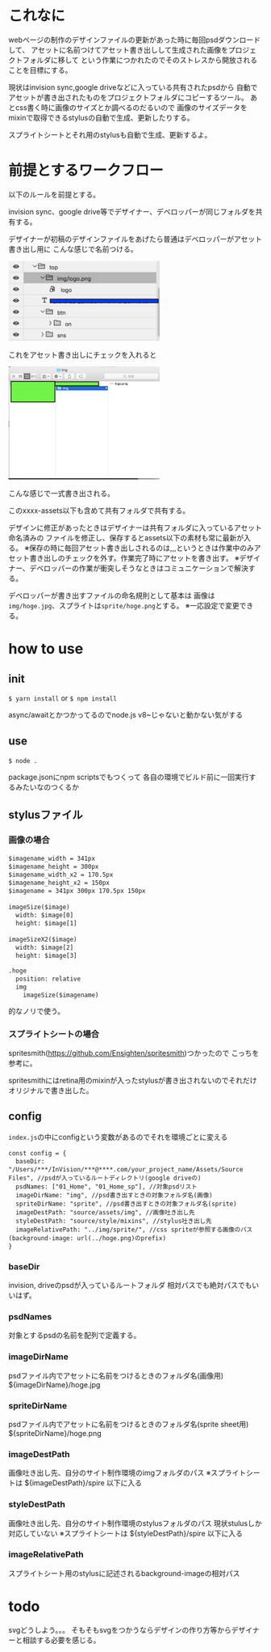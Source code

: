 # これなに

webページの制作のデザインファイルの更新があった時に毎回psdダウンロードして、
アセットに名前つけてアセット書き出しして生成された画像をプロジェクトフォルダに移して
という作業につかれたのでそのストレスから開放されることを目標にする。

現状はinvision sync,google driveなどに入っている共有されたpsdから
自動でアセットが書き出されたものをプロジェクトフォルダにコピーするツール。
あとcss書く時に画像のサイズとか調べるのだるいので
画像のサイズデータをmixinで取得できるstylusの自動で生成、更新したりする。

スプライトシートとそれ用のstylusも自動で生成、更新するよ。

# 前提とするワークフロー

以下のルールを前提とする。

invision sync、google drive等でデザイナー、デベロッパーが同じフォルダを共有する。

デザイナーが初稿のデザインファイルをあげたら普通はデベロッパーがアセット書き出し用に
こんな感じで名前つける。

<img src="images/image01.png" width="300px">

これをアセット書き出しにチェックを入れると

<img src="images/image02.png" width="300px">

こんな感じで一式書き出される。

このxxxx-assets以下も含めて共有フォルダで共有する。

デザインに修正があったときはデザイナーは共有フォルダに入っているアセット命名済みの
ファイルを修正し、保存するとassets以下の素材も常に最新が入る。
※保存の時に毎回アセット書き出しされるのは,,,というときは作業中のみアセット書き出しのチェックを外す。作業完了時にアセットを書き出す。
※デザイナー、デベロッパーの作業が衝突しそうなときはコミュニケーションで解決する。

デベロッパーが書き出すファイルの命名規則として基本は
画像は`img/hoge.jpg`、スプライトは`sprite/hoge.png`とする。
※一応設定で変更できる。

# how to use

## init

`$ yarn install` or `$ npm install`

async/awaitとかつかってるのでnode.js v8~じゃないと動かない気がする

## use
`$ node .`

package.jsonにnpm scriptsでもつくって
各自の環境でビルド前に一回実行するみたいなのつくるか

## stylusファイル

### 画像の場合

```
$imagename_width = 341px
$imagename_height = 300px
$imagename_width_x2 = 170.5px
$imagename_height_x2 = 150px
$imagename = 341px 300px 170.5px 150px

imageSize($image)
  width: $image[0]
  height: $image[1]

imageSizeX2($image)
  width: $image[2]
  height: $image[3]
```

```
.hoge
  position: relative
  img
    imageSize($imagename)  
```
的なノリで使う。

### スプライトシートの場合
spritesmith(https://github.com/Ensighten/spritesmith)つかったので
こっちを参考に。

spritesmithにはretina用のmixinが入ったstylusが書き出されないのでそれだけオリジナルで書き出した。

## config

`index.js`の中にconfigという変数があるのでそれを環境ごとに変える

```
const config = {
  baseDir: "/Users/***/InVision/***@****.com/your_project_name/Assets/Source Files", //psdが入っているルートディレクトリ(google driveの)
  psdNames: ["01_Home", "01_Home_sp"], //対象psdリスト
  imageDirName: "img", //psd書き出すときの対象フォルダ名(画像)
  spriteDirName: "sprite", //psd書き出すときの対象フォルダ名(sprite)
  imageDestPath: "source/assets/img", //画像吐き出し先
  styleDestPath: "source/style/mixins", //stylus吐き出し先
  imageRelativePath: "../img/sprite/", //css spriteが参照する画像のパス(background-image: url(../hoge.png)のprefix)
}
```

### baseDir
invision, driveのpsdが入っているルートフォルダ
相対パスでも絶対パスでもいいはず。

### psdNames
対象とするpsdの名前を配列で定義する。

### imageDirName
psdファイル内でアセットに名前をつけるときのフォルダ名(画像用)
${imageDirName}/hoge.jpg

### spriteDirName
psdファイル内でアセットに名前をつけるときのフォルダ名(sprite sheet用)
${spriteDirName}/hoge.png

### imageDestPath
画像吐き出し先、自分のサイト制作環境のimgフォルダのパス
※スプライトシートは ${imageDestPath}/spire 以下に入る

### styleDestPath
画像吐き出し先、自分のサイト制作環境のstylusフォルダのパス
現状stulusしか対応していない
※スプライトシートは ${styleDestPath}/spire 以下に入る

### imageRelativePath
スプライトシート用のstylusに記述されるbackground-imageの相対パス

# todo

svgどうしよう。。。
そもそもsvgをつかうならデザインの作り方等からデザイナーと相談する必要を感じる。
